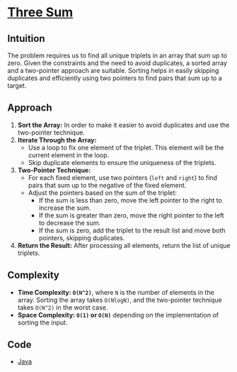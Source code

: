 # [Three Sum](https://leetcode.com/problems/3sum/description/)

## Intuition

The problem requires us to find all unique triplets in an array that sum up to zero. Given the constraints and the need to avoid duplicates, a sorted array and a two-pointer approach are suitable. Sorting helps in easily skipping duplicates and efficiently using two pointers to find pairs that sum up to a target.

## Approach

1. **Sort the Array:** In order to make it easier to avoid duplicates and use the two-pointer technique.
2. **Iterate Through the Array:**
    - Use a loop to fix one element of the triplet. This element will be the current element in the loop.
    - Skip duplicate elements to ensure the uniqueness of the triplets.
3. **Two-Pointer Technique:**
    - For each fixed element, use two pointers (`left` and `right`) to find pairs that sum up to the negative of the fixed element.
    - Adjust the pointers based on the sum of the triplet:
      - If the sum is less than zero, move the left pointer to the right to increase the sum.
      - If the sum is greater than zero, move the right pointer to the left to decrease the sum.
      - If the sum is zero, add the triplet to the result list and move both pointers, skipping duplicates.
4. **Return the Result:** After processing all elements, return the list of unique triplets.

## Complexity

- **Time Complexity: `O(N^2)`**, where `N` is the number of elements in the array. Sorting the array takes `O(NlogN)`, and the two-pointer technique takes `O(N^2)` in the worst case.
- **Space Complexity: `O(1)` or `O(N)`** depending on the implementation of sorting the input.

## Code

- [Java](../src/main/java/io/dksifoua/leetcode/threesum/Solution.java)